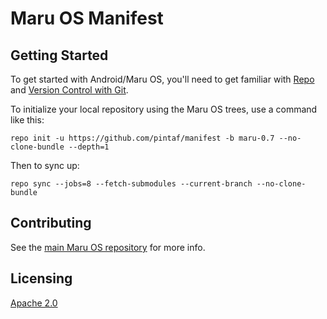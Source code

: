 # Maru OS Manifest

## Getting Started

To get started with Android/Maru OS, you'll need to get familiar with
[Repo](https://source.android.com/source/using-repo.html) and [Version Control
with Git](https://source.android.com/source/version-control.html).

To initialize your local repository using the Maru OS trees, use a command like this:

    repo init -u https://github.com/pintaf/manifest -b maru-0.7 --no-clone-bundle --depth=1

Then to sync up:

    repo sync --jobs=8 --fetch-submodules --current-branch --no-clone-bundle


## Contributing

See the [main Maru OS repository](https://github.com/maruos/maruos) for more
info.

## Licensing

[Apache 2.0](LICENSE)
